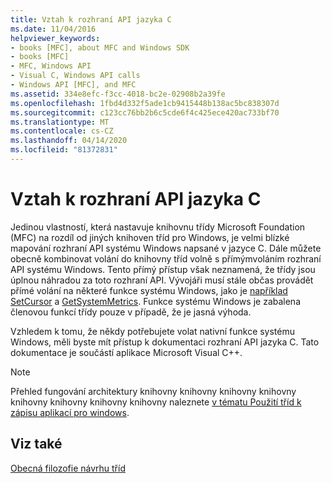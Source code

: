 ```yaml
---
title: Vztah k rozhraní API jazyka C
ms.date: 11/04/2016
helpviewer_keywords:
- books [MFC], about MFC and Windows SDK
- books [MFC]
- MFC, Windows API
- Visual C, Windows API calls
- Windows API [MFC], and MFC
ms.assetid: 334e8efc-f3cc-4018-bc2e-02908b2a39fe
ms.openlocfilehash: 1fbd4d332f5ade1cb9415448b138ac5bc838307d
ms.sourcegitcommit: c123cc76bb2b6c5cde6f4c425ece420ac733bf70
ms.translationtype: MT
ms.contentlocale: cs-CZ
ms.lasthandoff: 04/14/2020
ms.locfileid: "81372831"
---
```

# <a name="relationship-to-the-c-language-api"></a>Vztah k rozhraní API jazyka C

Jedinou vlastností, která nastavuje knihovnu třídy Microsoft Foundation (MFC) na rozdíl od jiných knihoven tříd pro Windows, je velmi blízké mapování rozhraní API systému Windows napsané v jazyce C. Dále můžete obecně kombinovat volání do knihovny tříd volně s přímýmvoláním rozhraní API systému Windows. Tento přímý přístup však neznamená, že třídy jsou úplnou náhradou za toto rozhraní API. Vývojáři musí stále občas provádět přímé volání na některé funkce systému Windows, jako je [například SetCursor](/windows/win32/api/winuser/nf-winuser-setcursor) a [GetSystemMetrics](/windows/win32/api/winuser/nf-winuser-getsystemmetrics). Funkce systému Windows je zabalena členovou funkcí třídy pouze v případě, že je jasná výhoda.

Vzhledem k tomu, že někdy potřebujete volat nativní funkce systému Windows, měli byste mít přístup k dokumentaci rozhraní API jazyka C. Tato dokumentace je součástí aplikace Microsoft Visual C++.

> [!NOTE]
> Přehled fungování architektury knihovny knihovny knihovny knihovny knihovny knihovny knihovny knihovny naleznete [v tématu Použití tříd k zápisu aplikací pro windows](../mfc/using-the-classes-to-write-applications-for-windows.md).

## <a name="see-also"></a>Viz také

[Obecná filozofie návrhu tříd](../mfc/general-class-design-philosophy.md)
